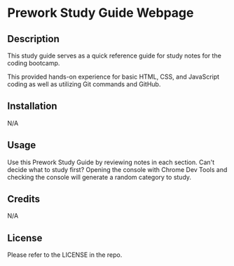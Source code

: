 # Prework Study Guide Webpage

## Description

This study guide serves as a quick reference guide for study notes for the coding bootcamp.

This provided hands-on experience for basic HTML, CSS, and JavaScript coding as well as utilizing Git commands and GitHub. 

## Installation

N/A

## Usage

Use this Prework Study Guide by reviewing notes in each section. Can't decide what to study first? Opening the console with Chrome Dev Tools and checking the console will generate a random category to study. 

## Credits

N/A

## License

Please refer to the LICENSE in the repo. 
